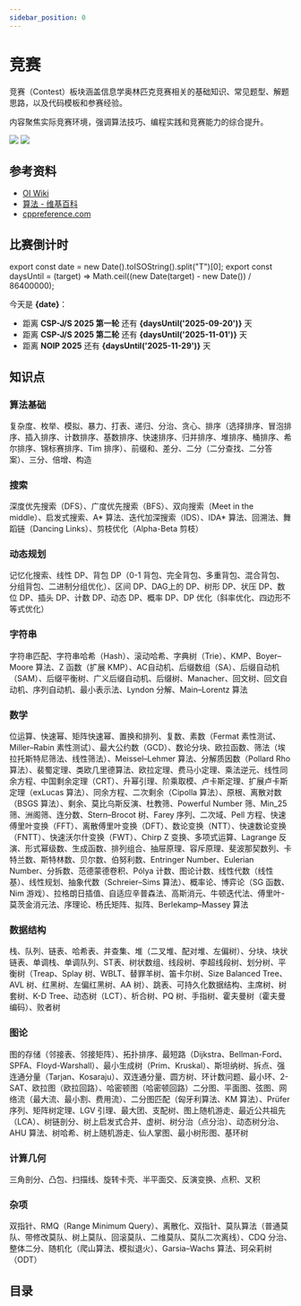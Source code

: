 ```yaml
---
sidebar_position: 0
---
```


# 竞赛

竞赛（Contest）板块涵盖信息学奥林匹克竞赛相关的基础知识、常见题型、解题思路，以及代码模板和参赛经验。

内容聚焦实际竞赛环境，强调算法技巧、编程实践和竞赛能力的综合提升。

![](/img/docs/contest-light.svg#gh-light-mode-only)
![](/img/docs/contest-dark.svg#gh-dark-mode-only)

## 参考资料

- [OI Wiki](https://oi-wiki.org)
- [算法 - 维基百科](https://zh.wikipedia.org/zh-cn/算法)
- [cppreference.com](https://zh.cppreference.com/w/首页)

## 比赛倒计时

export const date = new Date().toISOString().split("T")[0];
export const daysUntil = (target) => Math.ceil((new Date(target) - new Date()) / 86400000);

今天是 **{date}**：

- 距离 **CSP-J/S 2025 第一轮** 还有 **{daysUntil('2025-09-20')}** 天
- 距离 **CSP-J/S 2025 第二轮** 还有 **{daysUntil('2025-11-01')}** 天
- 距离 **NOIP 2025** 还有 **{daysUntil('2025-11-29')}** 天

## 知识点

### 算法基础

复杂度、枚举、模拟、暴力、打表、递归、分治、贪心、排序（选择排序、冒泡排序、插入排序、计数排序、基数排序、快速排序、归并排序、堆排序、桶排序、希尔排序、锦标赛排序、Tim 排序）、前缀和、差分、二分（二分查找、二分答案）、三分、倍增、构造

### 搜索

深度优先搜索（DFS）、广度优先搜索（BFS）、双向搜索（Meet in the middle）、启发式搜索、A\* 算法、迭代加深搜索（IDS）、IDA\* 算法、回溯法、舞蹈链（Dancing Links）、剪枝优化（Alpha-Beta 剪枝）

### 动态规划

记忆化搜索、线性 DP、背包 DP（0-1 背包、完全背包、多重背包、混合背包、分组背包、二进制分组优化）、区间 DP、DAG上的 DP、树形 DP、状压 DP、数位 DP、插头 DP、计数 DP、动态 DP、概率 DP、DP 优化（斜率优化、四边形不等式优化）

### 字符串

字符串匹配、字符串哈希（Hash）、滚动哈希、字典树（Trie）、KMP、Boyer–Moore 算法、Z 函数（扩展 KMP）、AC自动机、后缀数组（SA）、后缀自动机（SAM）、后缀平衡树、广义后缀自动机、后缀树、Manacher、回文树、回文自动机、序列自动机、最小表示法、Lyndon 分解、Main–Lorentz 算法

### 数学

位运算、快速幂、矩阵快速幂、置换和排列、复数、素数（Fermat 素性测试、Miller–Rabin 素性测试）、最大公约数（GCD）、数论分块、欧拉函数、筛法（埃拉托斯特尼筛法、线性筛法）、Meissel–Lehmer 算法、分解质因数（Pollard Rho 算法）、裴蜀定理、类欧几里德算法、欧拉定理、费马小定理、乘法逆元、线性同余方程、中国剩余定理（CRT）、升幂引理、阶乘取模、卢卡斯定理、扩展卢卡斯定理（exLucas 算法）、同余方程、二次剩余（Cipolla 算法）、原根、离散对数（BSGS 算法）、剩余、莫比乌斯反演、杜教筛、Powerful Number 筛、Min_25 筛、洲阁筛、连分数、Stern–Brocot 树、Farey 序列、二次域、Pell 方程、快速傅里叶变换（FFT）、离散傅里叶变换（DFT）、数论变换（NTT）、快速数论变换（FNTT）、快速沃尔什变换（FWT）、Chirp Z 变换、多项式运算、Lagrange 反演、形式幂级数、生成函数、排列组合、抽屉原理、容斥原理、斐波那契数列、卡特兰数、斯特林数、贝尔数、伯努利数、Entringer Number、Eulerian Number、分拆数、范德蒙德卷积、Pólya 计数、图论计数、线性代数（线性基）、线性规划、抽象代数（Schreier–Sims 算法）、概率论、博弈论（SG 函数、Nim 游戏）、拉格朗日插值、自适应辛普森法、高斯消元、牛顿迭代法、傅里叶-莫茨金消元法、序理论、杨氏矩阵、拟阵、Berlekamp–Massey 算法

### 数据结构

栈、队列、链表、哈希表、并查集、堆（二叉堆、配对堆、左偏树）、分块、块状链表、单调栈、单调队列、ST表、树状数组、线段树、李超线段树、划分树、平衡树（Treap、Splay 树、WBLT、替罪羊树、笛卡尔树、Size Balanced Tree、AVL 树、红黑树、左偏红黑树、AA 树）、跳表、可持久化数据结构、主席树、树套树、K-D Tree、动态树（LCT）、析合树、PQ 树、手指树、霍夫曼树（霍夫曼编码）、败者树

### 图论

图的存储（邻接表、邻接矩阵）、拓扑排序、最短路（Dijkstra、Bellman-Ford、SPFA、Floyd-Warshall）、最小生成树（Prim、Kruskal）、斯坦纳树、拆点、强连通分量（Tarjan、Kosaraju）、双连通分量、圆方树、环计数问题、最小环、2-SAT、欧拉图（欧拉回路）、哈密顿图（哈密顿回路）二分图、平面图、弦图、网络流（最大流、最小割、费用流）、二分图匹配（匈牙利算法、KM 算法）、Prüfer 序列、矩阵树定理、LGV 引理、最大团、支配树、图上随机游走、最近公共祖先（LCA）、树链剖分、树上启发式合并、虚树、树分治（点分治）、动态树分治、AHU 算法、树哈希、树上随机游走、仙人掌图、最小树形图、基环树

### 计算几何

三角剖分、凸包、扫描线、旋转卡壳、半平面交、反演变换、点积、叉积

### 杂项

双指针、RMQ（Range Minimum Query）、离散化、双指针、莫队算法（普通莫队、带修改莫队、树上莫队、回滚莫队、二维莫队、莫队二次离线）、CDQ 分治、整体二分、随机化（爬山算法、模拟退火）、Garsia–Wachs 算法、珂朵莉树（ODT）

## 目录

<DocCardList />
